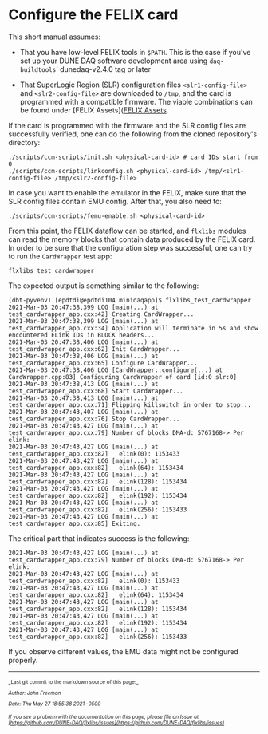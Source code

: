 # Configure the FELIX card
This short manual assumes:

* That you have low-level FELIX tools in `$PATH`. This is the case if you've set up your DUNE DAQ software development area using `daq-buildtools`' dunedaq-v2.4.0 tag or later

* That SuperLogic Region (SLR) configuration files `<slr1-config-file>` and `<slr2-config-file>` are downloaded to `/tmp`, and the card is programmed with a compatible firmware. The viable combinations can be found under [FELIX Assets]([FELIX Assets](FELIX-assets.md#compatibility_list).

If the card is programmed with the firmware and the SLR config files are successfully verified, one can do the following from the cloned repository's directory:

```    
./scripts/ccm-scripts/init.sh <physical-card-id> # card IDs start from 0
./scripts/ccm-scripts/linkconfig.sh <physical-card-id> /tmp/<slr1-config-file> /tmp/<slr2-config-file>
```    
In case you want to enable the emulator in the FELIX, make sure that the SLR config files contain EMU config. After that, you also need to:

```
./scripts/ccm-scripts/femu-enable.sh <physical-card-id>
```
From this point, the FELIX dataflow can be started, and `flxlibs` modules can read the memory blocks that contain data produced by the FELIX card. In order to be sure that the configuration step was successful, one can try to run the `CardWrapper` test app:

```
flxlibs_test_cardwrapper
```
The expected output is something similar to the following:

```
(dbt-pyvenv) [epdtdi@epdtdi104 minidaqapp]$ flxlibs_test_cardwrapper 
2021-Mar-03 20:47:38,399 LOG [main(...) at test_cardwrapper_app.cxx:42] Creating CardWrapper...
2021-Mar-03 20:47:38,399 LOG [main(...) at test_cardwrapper_app.cxx:34] Application will terminate in 5s and show encountered ELink IDs in BLOCK headers...
2021-Mar-03 20:47:38,406 LOG [main(...) at test_cardwrapper_app.cxx:62] Init CardWrapper...
2021-Mar-03 20:47:38,406 LOG [main(...) at test_cardwrapper_app.cxx:65] Configure CardWrapper...
2021-Mar-03 20:47:38,406 LOG [CardWrapper::configure(...) at CardWrapper.cpp:83] Configuring CardWrapper of card [id:0 slr:0]
2021-Mar-03 20:47:38,413 LOG [main(...) at test_cardwrapper_app.cxx:68] Start CardWrapper...
2021-Mar-03 20:47:38,413 LOG [main(...) at test_cardwrapper_app.cxx:71] Flipping killswitch in order to stop...
2021-Mar-03 20:47:43,407 LOG [main(...) at test_cardwrapper_app.cxx:76] Stop CardWrapper...
2021-Mar-03 20:47:43,427 LOG [main(...) at test_cardwrapper_app.cxx:79] Number of blocks DMA-d: 5767168-> Per elink: 
2021-Mar-03 20:47:43,427 LOG [main(...) at test_cardwrapper_app.cxx:82]   elink(0): 1153433
2021-Mar-03 20:47:43,427 LOG [main(...) at test_cardwrapper_app.cxx:82]   elink(64): 1153434
2021-Mar-03 20:47:43,427 LOG [main(...) at test_cardwrapper_app.cxx:82]   elink(128): 1153434
2021-Mar-03 20:47:43,427 LOG [main(...) at test_cardwrapper_app.cxx:82]   elink(192): 1153434
2021-Mar-03 20:47:43,427 LOG [main(...) at test_cardwrapper_app.cxx:82]   elink(256): 1153433
2021-Mar-03 20:47:43,427 LOG [main(...) at test_cardwrapper_app.cxx:85] Exiting.
```

The critical part that indicates success is the following:
```
2021-Mar-03 20:47:43,427 LOG [main(...) at test_cardwrapper_app.cxx:79] Number of blocks DMA-d: 5767168-> Per elink: 
2021-Mar-03 20:47:43,427 LOG [main(...) at test_cardwrapper_app.cxx:82]   elink(0): 1153433
2021-Mar-03 20:47:43,427 LOG [main(...) at test_cardwrapper_app.cxx:82]   elink(64): 1153434
2021-Mar-03 20:47:43,427 LOG [main(...) at test_cardwrapper_app.cxx:82]   elink(128): 1153434
2021-Mar-03 20:47:43,427 LOG [main(...) at test_cardwrapper_app.cxx:82]   elink(192): 1153434
2021-Mar-03 20:47:43,427 LOG [main(...) at test_cardwrapper_app.cxx:82]   elink(256): 1153433
```

If you observe different values, the EMU data might not be configured properly.

-----

<font size="1">
_Last git commit to the markdown source of this page:_


_Author: John Freeman_

_Date: Thu May 27 18:55:38 2021 -0500_

_If you see a problem with the documentation on this page, please file an Issue at [https://github.com/DUNE-DAQ/flxlibs/issues](https://github.com/DUNE-DAQ/flxlibs/issues)_
</font>
